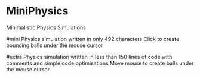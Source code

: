 # MiniPhysics
Minimalistic Physics Simulations

#mini
Physics simulation written in only 492 characters
Click to create bouncing balls under the mouse cursor

#extra
Physics simulation written in less than 150 lines of code with comments and simple code optimisations
Move mouse to create balls under the mouse cursor
